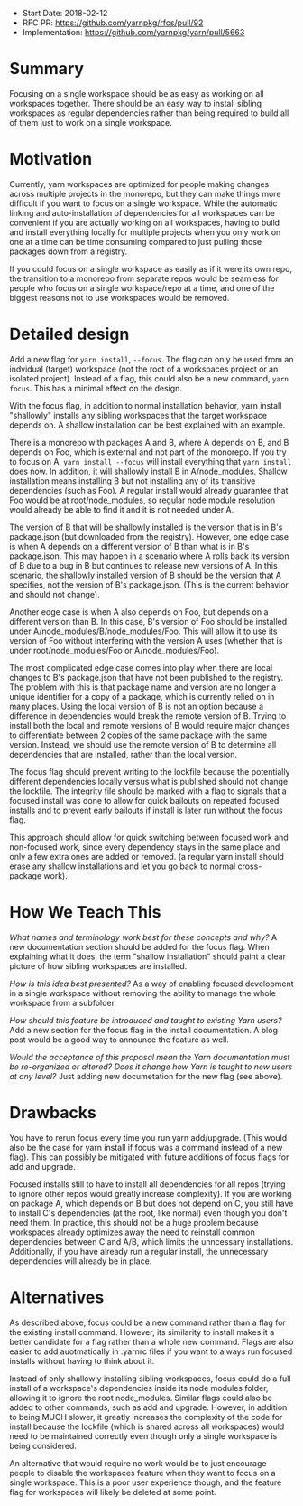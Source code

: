 - Start Date: 2018-02-12
- RFC PR: https://github.com/yarnpkg/rfcs/pull/92
- Implementation: https://github.com/yarnpkg/yarn/pull/5663

# Summary

Focusing on a single workspace should be as easy as working on all workspaces together. There should be an easy way to install sibling workspaces as regular dependencies rather than being required to build all of them just to work on a single workspace.

# Motivation

Currently, yarn workspaces are optimized for people making changes across multiple projects in the 
monorepo, but they can make things more difficult if you want to focus on a single workspace. While
the automatic linking and auto-installation of dependencies for all workspaces can be convenient if you are actually working
on all workspaces, having to build and install everything locally for multiple projects when you only work on one
at a time can be time consuming compared to just pulling those packages down from a registry.

If you could focus on a single workspace as easily as if it were its own repo, the transition to a monorepo
from separate repos would be seamless for people who focus on a single workspace/repo at a time, and one of the
biggest reasons not to use workspaces would be removed. 

# Detailed design

Add a new flag for `yarn install`, `--focus`. The flag can only be used from an indvidual (target) workspace (not the root of a workspaces project or an isolated project). Instead of a flag, this could also be a new command, `yarn focus`. This has a minimal effect on the design.

With the focus flag, in addition to normal installation behavior, yarn install "shallowly" installs any sibling workspaces that the target workspace depends on. A shallow installation can be best explained with an example.

There is a monorepo with packages A and B, where A depends on B, and B depends on Foo, which is external and not part of the monorepo. If you try to focus on A, `yarn install --focus` will install everything that `yarn install` does now. In addition, it will shallowly install B in A/node_modules. Shallow installation means installing B but not installing any of its transitive dependencies (such as Foo). A regular install would already guarantee that Foo would be at root/node_modules, so regular node module resolution would already be able to find it and it is not needed under A.

The version of B that will be shallowly installed is the version that is in B's package.json (but downloaded from the registry). However, one edge case is when A depends on a different version of B than what is in B's package.json. This may happen in a scenario where A rolls back its version of B due to a bug in B but continues to release new versions of A. In this scenario, the shallowly installed version of B should be the version that A specifies, not the version of B's package.json. (This is the current behavior and should not change).

Another edge case is when A also depends on Foo, but depends on a different version than B. In this case, B's version of Foo should be installed under A/node_modules/B/node_modules/Foo. This will allow it to use its version of Foo without interfering with the version A uses (whether that is under root/node_modules/Foo or A/node_modules/Foo).

The most complicated edge case comes into play when there are local changes to B's package.json that have not been published to the registry. The problem with this is that package name and version are no longer a unique identifier for a copy of a package, which is currently relied on in many places. Using the local version of B is not an option because a difference in dependencies would break the remote version of B. Trying to install both the local and remote versions of B would require major changes to differentiate between 2 copies of the same package with the same version. Instead, we should use the remote version of B to determine all dependencies that are installed, rather than the local version.


The focus flag should prevent writing to the lockfile because the potentially different dependencies locally versus what is published should not change the lockfile. The integrity file should be marked with a flag to signals that a focused install was done to allow for quick bailouts on repeated focused installs and to prevent early bailouts if install is later run without the focus flag.

This approach should allow for quick switching between focused work and non-focused work, since every dependency stays in the same place and only a few extra ones are added or removed. (a regular yarn install should erase any shallow installations and let you go back to normal cross-package work).

# How We Teach This

*What names and terminology work best for these concepts and why?*
A new documentation section should be added for the focus flag. When explaining what it does, the term "shallow installation" should paint a clear picture of how sibling workspaces are installed.

*How is this idea best presented?*
As a way of enabling focused development in a single workspace without removing the ability to manage the whole
workspace from a subfolder. 

*How should this feature be introduced and taught to existing Yarn users?*
Add a new section for the focus flag in the install documentation. A blog post would be a good way to announce the feature as well.

*Would the acceptance of this proposal mean the Yarn documentation must be
re-organized or altered? Does it change how Yarn is taught to new users
at any level?*
Just adding new documetation for the new flag (see above). 

# Drawbacks

You have to rerun focus every time you run yarn add/upgrade. (This would also be the case for yarn install if focus was a command instead of a new flag). This can possibly be mitigated with future additions of focus flags for add and upgrade.

Focused installs still to have to install all dependencies for all repos (trying to ignore other repos would greatly increase complexity). If you are working on package A, which depends on B but does not depend on C, you still have to install C's dependencies (at the root, like normal) even though you don't need them. In practice, this should not be a huge problem because workspaces already optimizes away the need to reinstall common dependencies between C and A/B, which limits the unncessary installations. Additionally, if you have already run a regular install, the unnecessary dependencies will already 
be in place.

# Alternatives

As described above, focus could be a new command rather than a flag for the existing install command. However, its similarity to install makes it a better candidate for a flag rather than a whole new command. Flags are also easier to add auotmatically in .yarnrc files if you want to always run focused installs without having to think about it.

Instead of only shallowly installing sibling workspaces, focus could do a full install of a workspace's dependencies inside its node modules folder, allowing it to ignore the root node_modules. Similar flags could also be added to other commands, such as add and upgrade. However, in addition to being MUCH slower, it greatly increases the complexity of the code for install because the lockfile (which is shared across all workspaces) would need to be maintained correctly even though only a single workspace is being considered.

An alternative that would require no work would be to just encourage people to disable the workspaces feature
when they want to focus on a single workspace. This is a poor user experience though, and the feature flag for workspaces 
will likely be deleted at some point.
